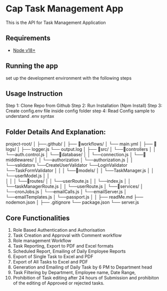 # Cap Task Management App
This is the API for Task Management Application

## Requirements
- [Node v18+](https://nodejs.org/)

## Running the app
set up the development environment with the following steps


## Usage Instruction

Step 1: Clone Repo from Github
Step 2: Run Installation (Npm Install)
Step 3: Create config.env file inside config folder
step 4: Read Config sample to understand .env syntax
<!-- step 5: For More Information about API endpoints, visit http://localhost:3000/api-docs/ -->


## Folder Details And Explanation:

project-root/
│
├──.github/
│   ├── 📂workflows/
│          └── main.yml
│
├── 📂logs/
│   ├── logger.js
    └── output.log
│
├── 📂src/
│   └──📂controllers
│   │     └──auth.control.js
│   └──📂database/
│   │       └──connection.js 
│   └──📂middlewares/
│   │         └──authorization
              │       └──authorization.js
│   │         └──validators
                      └──CreateUserValidator
                      └──LoginValidator
                      └──TaskFormValidator
│   │ 
│   └──📂models/
│   │       └──TaskManager.js 
│   │       └──userModel.js 
│   │     
│   │ 
│   └──📂routes/
│   │       └──userRoute.js 
│   │       └──index.js 
│   │       └──taskManagerRoute.js 
│   │       └──userRoute.js 
│   └──📂services/
│          └──cronJobs.js 
│          └──emailCalls.js 
│          └──emailServer.js 
│          └──emailTemplates.js 
│          └──passport.js 
│
│
├── readMe.md
├── nodemon.json
│
├── .gitignore
└── package.json
└── server.js
 
## Core Functionalities

1. Role Based Authentication and Authorisation
2. Task Creation and Approval with Comment workflow
3. Role management Workflow
4. Task Reporting, Export to PDF and Excel formats
5. Scheduled Report, Emailing of Daily Employee Reports
6. Export of Single Task to Excel and PDF
7. Export of All Tasks to Excel and PDF
8. Generation and Emailing of Daily Task by 6 PM to Department head
9. Task Filtering by Department, Employee name, Date Range, 
10. Prohibition of Task editing after 24 hours of Submission and prohibiton of the editing of Approved or rejected tasks.
